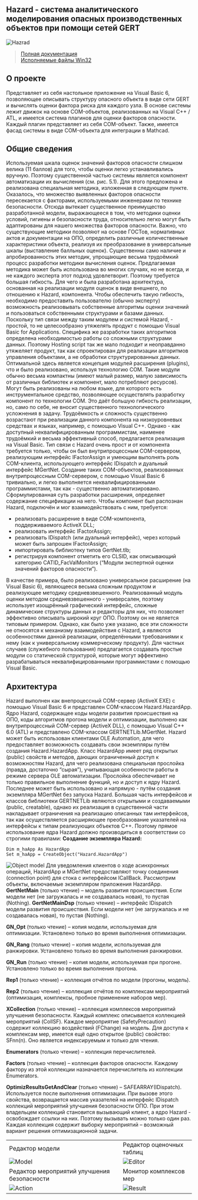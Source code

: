 ## Hazard - система аналитического моделирования опасных производственных объектов при помощи сетей GERT

![Hazrad](./demo-img/hzd-main.png "Hazrad")

>[Полная документация](./Doc/Alhorithms3.doc)<br/>
[Исполняемые файлы Win32](https://github.com/alexf2/Hazard/releases/download/Release1/Hzd_Inst.rar)

## О проекте
Представляет из себя настольное приложение на Visual Basic 6, позволяющее описывать структуру опасного объекта в виде сети GERT и вычислять оценки фактора риска для каждого узла. В основе системы лежит движок на основе COM-объектов, реализованных на Visual C++ / ATL, и имеется система плагинов для оценки факторов опасности. Каждый плагин представляет из себя COM-объект. Также, имеется фасад системы в виде COM-объекта для интеграции в Mathcad.

## Общие сведения
Используемая шкала оценок значений факторов опасности слишком велика (11 баллов) для того, чтобы оценки легко устанавливались вручную. Поэтому существенной частью системы является компонент автоматизации их вычисления (см. рис. 5.1). Для этого предложена и реализована специальная методика, изложенная в следующем пункте. Оказалось, что множество выявленных факторов опасности пересекается с факторами, используемыми инженерами по технике безопасности. Отсюда вытекает существенное преимущество разработанной модели, выражающееся в том, что методики оценки условий, гигиены и безопасности труда, относительно легко могут быть адаптированы для нашего множества факторов опасности. Важно, что существующие методики позволяют на основе ГОСТов, нормативных актов и документации на ОПО, определить различные количественные характеристики объекта, реализуя их преобразование в универсальные шкалы (выставление балльных оценок). Существенны само наличие и апробированность этих методик, упрощающие весьма трудоёмкий процесс разработки методики вычисления оценок.
Предлагаемая методика может быть использована во многих случаях, но не всегда, и не каждого эксперта этот подход удовлетворит. Поэтому требуется большая гибкость.
Для чего и была разработана архитектура, основанная на реализации модуля оценок в виде внешнего, по отношению к Hazard, компонента. Чтобы обеспечить такую гибкость, необходимо предоставить пользователю (обычно эксперту) возможность реализовывать собственные алгоритмы оценки значений и пользоваться собственными структурами и базами данных. Поскольку тип связи между таким модулем и системой Hazard, - простой, то не целесообразно утяжелять продукт с помощью Visual Basic for Applications. Специфика же разработки таких алгоритмов определена необходимостью работы со сложными структурами данных. Поэтому Hosting script так же мало подходит и неоправданно утяжеляет продукт, так как спроектирован для реализации алгоритмов управления объектами, а не обработки структурированных данных.
Оптимальной здесь является концепция модулей расширения (plugins), что и было реализовано, используя технологию COM. Такие модули обычно весьма компактны (имеют малый размер, малую зависимость от различных библиотек и компонент,  мало потребляют ресурсов). Могут быть реализованы на любом языке, для которого есть инструментальное средство, позволяющее осуществлять разработку компонент по технологии COM. Это даёт большую гибкость реализации, но, само по себе, не вносит существенного технологического усложнения в задачу. Трудоёмкость и сложность существенно возрастают при реализации данного компонента на низкоуровневых средствах и языках, например, с помощью Visual C++. Однако - как доступный неквалифицированным программистам, наименее трудоёмкий и весьма эффективный способ, предлагается реализация на Visual Basic. Тип связи с Hazard очень прост и от компонента требуется только, чтобы он был внутрипроцессным COM-сервером, реализующим интерфейс IFactorAssign и умеющим  выполнять роль COM-клиента, использующего интерфейс IDispatch и дуальный интерфейс MGertNet. Создание таких COM-объектов, реализованных внутрипроцессным COM-сервером, с помощью Visual Basic 6 тривиально, и легко выполняется неквалифицированными программистами, так как - существенно автоматизировано.
Сформулированная суть разработки расширения, определяет содержание спецификации на него. Чтобы компонент был распознан Hazard, подключён и мог взаимодействовать с ним, требуется:

* реализовать расширение в виде COM-компонента, поддерживаемого ActiveX DLL;
* реализовать интерфейс IFactorAssign;
* реализовать IDispatch (или дуальный интерфейс), через который может быть запрошен IFactorAssign;
* импортировать библиотеку типов GertNet.tlb;
* регистрируя компонент отметить его CLSID, как описывающий категорию CATID_FacValMonitors (“Модули экспертной оценки значений факторов опасности”). 

В качестве примера, было реализовано универсальное расширение (на Visual Basic 6), являющееся весьма сложным продуктом и реализующее методику средневзвешенного. Реализованный модуль оценки методом средневзвешенного - универсален, поэтому использует изощрённый графический интерфейс, сложные динамические структуры данных и редакторы для них, что позволяет эффективно описывать широкий круг ОПО. Поэтому он не является типовым примером. Однако, как было уже указано, все эти сложности не относятся к механизму взаимодействия с Hazard, а являются особенностями данной реализации, определёнными требованиями к нему (как к универсальному коммерческому продукту). Для частных случаев (служебного пользования) предлагается создавать простые модули со статической структурой, которые могут эффективно разрабатываться неквалифицированными программистами с помощью Visual Basic.

## Архитектура
Hazard выполнен как внепроцессный COM-сервер (ActiveX EXE) с помощью Visual Basic 6 и представлен COM-классом Hazard.HazardApp. Ядро Hazard, содержащее коды модели развития происшествия на ОПО, коды алгоритмов прогона модели и оптимизации, выполнено как внутрипроцессный COM-сервер (ActiveX DLL), с помощью Visual C++ 6.0 (ATL) и представлено COM-классом GERTNETLib.MGertNet.
Hazard может быть использован клиентами OLE Automation, для чего предоставляет возможность создавать свои экземпляры путём создания Hazard.HazardApp. Класс HazardApp имеет ряд открытых (public) свойств и методов, дающих ограниченный доступ к возможностям Hazard, для чего реализована специальная прослойка (правда, достаточно “сырая”), учитывающая особенности работы в режиме сервера OLE автоматизации. Прослойка обеспечивает не  только правильное выполнение функций, но и доступ к ядру Hazard. Последнее может быть использовано и напрямую - путём создания экземпляра MGertNet без запуска Hazard. Большая часть интерфейсов и классов библиотеки GERTNETLib являются открытыми и создаваемыми (public, creatable), однако их реализация в существенной части накладывает ограничения на реализацию описанных там интерфейсов, так как осуществляется расширяющее преобразование указателей на интерфейсы к типам реализующих объектов C++. Поэтому прямое использование ядра Hazard должно производиться в соответствии со строгими правилами:
**Создание экземпляра Hazard:**
```Basic
Dim m_haApp As HazardApp
Set m_haApp = CreateObject("Hazard.HazardApp")
```
![Object model](./demo-img/object-model.png "Object model")
Для уведомления клиентов о ходе асинхронных операций, HazardApp и MGertNet предоставляют точку соединения (connection point) для стока с интерфейсом ICallBack.
Рассмотрим объекты, включаемые экземпляром приложения HazardApp.
**GertNetMain** (только чтение) – модель развития происшествия. Если модели нет (не загружалась и не создавалась новая), то пустая (Nothing).
**GertNetMainDsp** (только чтение) – интерфейс IDispatch модели развития происшествия. Если модели нет (не загружалась и не создавалась новая), то пустая (Nothing).

**GN_Opt** (только чтение) – копия модели, используемая для оптимизации. Установлено только во время выполнения оптимизации.

**GN_Rang** (только чтение) – копия модели, используемая для ранжировки. Установлено только во время выполнения ранжировки.

**GN_Run** (только чтение) – копия модели, используемая при прогоне. Установлено только во время выполнения прогона.

**Rep1** (только чтение) – коллекция отчётов по модели (прогоны, модель).

**Rep2** (только чтение) – коллекция отчётов по комплексам мероприятий (оптимизация, комплексы, пробное применение наборов мер).

**XCollection** (только чтение) – коллекция комплексов мероприятий улучшения безопасности. Каждый комплекс описывается коллекцией мероприятий (CollSF). Каждое мероприятие (SafetyPrecaution) содержит коллекцию воздействий (FChange) на модель. Для доступа к комплексам мер, имеется ещё одно открытое (public) свойство: SFnn(n). Оно является индексируемым и только для чтения.

**Enumerators** (только чтение) – коллекция перечислителей.

**Factors** (только чтение) – коллекция факторов опасности. Каждому фактору из этой коллекции назначается перечислитель из коллекции Enumerators.

**OptimizResultsGetAndClear** (только чтение) – SAFEARRAY(IDispatch). Используется после выполнения оптимизации. При вызове этого свойства, возвращается массив указателей на интерфейс IDispatch коллекций мероприятий улучшения безопасности ОПО. При этом владельцем коллекций становится вызывающий клиент, а ядро Hazard - освобождает ссылки на них. Поэтому вызывать можно только один раз. Каждая коллекция содержит выборку мероприятий – возможный вариант решения оптимизационной задачи.

<table>
    <tr>
        <td>Редактор модели</td>
        <td>Редактор оценочных таблиц</td>
    </tr>
    <tr>
        <td><img src="./demo-img/hzd-factor.png" title="Model"/></td>
        <td><img src="./demo-img/hzd-estimation.png" title="Editor"/></td>
    </tr>
    <tr>
        <td>Редактор мероприятий улучшения безопасности</td>
        <td>Монитор комплексов мер</td>
    </tr>
    <tr>
        <td><img src="./demo-img/hzd-action.png" title="Action"/></td>
        <td><img src="./demo-img/hzd-result.png" title="Result"/></td>
    </tr>
</table>
